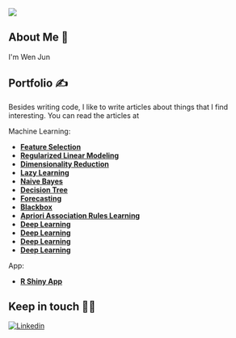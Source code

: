 ![](https://user-images.githubusercontent.com/74038190/240906093-9be4d344-6782-461a-b5a6-32a07bf7b34e.gif)
## About Me 👋

I'm Wen Jun

## Portfolio ✍️

Besides writing code, I like to write articles about things that I find interesting. You can read the articles at

Machine Learning:

- **[Feature Selection](https://wenjun78.github.io/Portfolio/Feature%Selection.html)**
- **[Regularized Linear Modeling](https://wenjun78.github.io/Portfolio/Regularized%Linear%Regression.html)**
- **[Dimensionality Reduction](https://wenjun78.github.io/Portfolio/Dimensionality%Reduction.html)**
- **[Lazy Learning](https://wenjun78.github.io/Portfolio/Lazy%Learning.html)**
- **[Naive Bayes](https://wenjun78.github.io/Portfolio/Naive%Bayes.html)**
- **[Decision Tree](https://wenjun78.github.io/Portfolio/Decision%Tree.html)**
- **[Forecasting](https://wenjun78.github.io/Portfolio/Forecasting.html)**
- **[Blackbox](https://wenjun78.github.io/Portfolio/Black%Box.html)**
- **[Apriori Association Rules Learning](https://wenjun78.github.io/Portfolio/Apriori%Association.html)**
- **[Deep Learning](https://wenjun78.github.io/Portfolio/22L8204%20Lau%20ZH5103%20Assignment%205.html)**
- **[Deep Learning](https://wenjun78.github.io/Portfolio/22L8204%20Lau%20ZH5103%20Assignment%205.html)**
- **[Deep Learning](https://wenjun78.github.io/Portfolio/22L8204%20Lau%20ZH5103%20Assignment%205.html)**
- **[Deep Learning](https://wenjun78.github.io/Portfolio/22L8204%20Lau%20ZH5103%20Assignment%205.html)**

App:
- **[R Shiny App](https://f7cnn8-wj-lau.shinyapps.io/Assign5/)** 

## Keep in touch 👨‍💻

[![Linkedin](https://img.shields.io/badge/LinkedIn-0077B5?style=for-the-badge&logo=linkedin&logoColor=white)](https://www.linkedin.com/in/wjun/)
